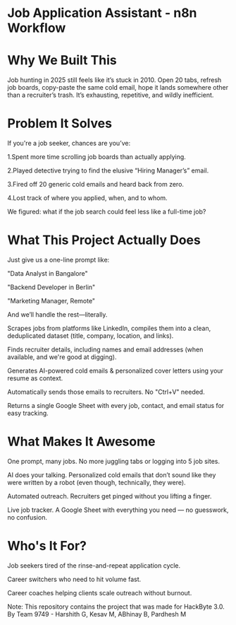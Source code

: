 # Job Application Assistant - n8n Workflow
# Why We Built This
Job hunting in 2025 still feels like it’s stuck in 2010. Open 20 tabs, refresh job boards, copy-paste the same cold email, hope it lands somewhere other than a recruiter’s trash. It’s exhausting, repetitive, and wildly inefficient.

# Problem It Solves
If you're a job seeker, chances are you’ve:

1.Spent more time scrolling job boards than actually applying.

2.Played detective trying to find the elusive “Hiring Manager’s” email.

3.Fired off 20 generic cold emails and heard back from zero.

4.Lost track of where you applied, when, and to whom.

We figured: what if the job search could feel less like a full-time job?

# What This Project Actually Does
Just give us a one-line prompt like:

"Data Analyst in Bangalore"

"Backend Developer in Berlin"

"Marketing Manager, Remote"

And we’ll handle the rest—literally.

Scrapes jobs from platforms like LinkedIn, compiles them into a clean, deduplicated dataset (title, company, location, and
links).

Finds recruiter details, including names and email addresses (when available, and we're good at digging).

Generates AI-powered cold emails & personalized cover letters using your resume as context.

Automatically sends those emails to recruiters. No "Ctrl+V" needed.

Returns a single Google Sheet with every job, contact, and email status for easy tracking.

# What Makes It Awesome

One prompt, many jobs. No more juggling tabs or logging into 5 job sites.

AI does your talking. Personalized cold emails that don’t sound like they were written by a robot (even though, technically, they were).

Automated outreach. Recruiters get pinged without you lifting a finger.

Live job tracker. A Google Sheet with everything you need — no guesswork, no confusion.

# Who's It For?

Job seekers tired of the rinse-and-repeat application cycle.

Career switchers who need to hit volume fast.

Career coaches helping clients scale outreach without burnout.





Note:
This repository contains the project that was made for HackByte 3.0.
By Team 9749 - 
Harshith G, Kesav M, ABhinay B, Pardhesh M



